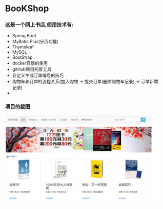 # BooKShop
### 这是一个网上书店,使用技术有:

- Spring Boot
- MyBatis Plus(分页功能)
- Thymeleaf
- MySQL
- BootStrap
- docker容器的使用
- gitHub项目托管工具
- 自定义生成订单编号的技巧
- 购物车和订单的流程关系(加入购物 -> 提交订单(删除购物车记录) -> 订单新增记录)
- 

### 项目的截图
![image text](images/1.png)
